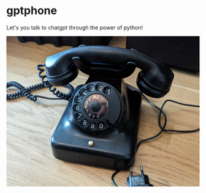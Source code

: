# gptphone
Let's you talk to chatgpt through the power of python!

![alt text](https://github.com/henkehagfeldt/gptphone/blob/master/assets/phone.jpg?raw=true)
